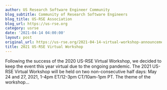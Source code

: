 ```yaml
---
author: US Research Software Engineer Community
blog_subtitle: Community of Research Software Engineers
blog_title: US-RSE Association
blog_url: https://us-rse.org
category: usrse
date: '2021-04-14 04:00:00'
layout: post
original_url: https://us-rse.org/2021-04-14-virtual-workshop-announcement/
title: 2021 US-RSE Virtual Workshop
---
```


Following the success of the 2020 US-RSE Virtual Workshop, we decided to keep the event this year virtual due to the ongoing pandemic. The 2021 US-RSE Virtual Workshop will be held on two non-consecutive half days: May 24 and 27, 2021, 1-4pm ET/12-3pm CT/10am-1pm PT. The theme of the workshop...